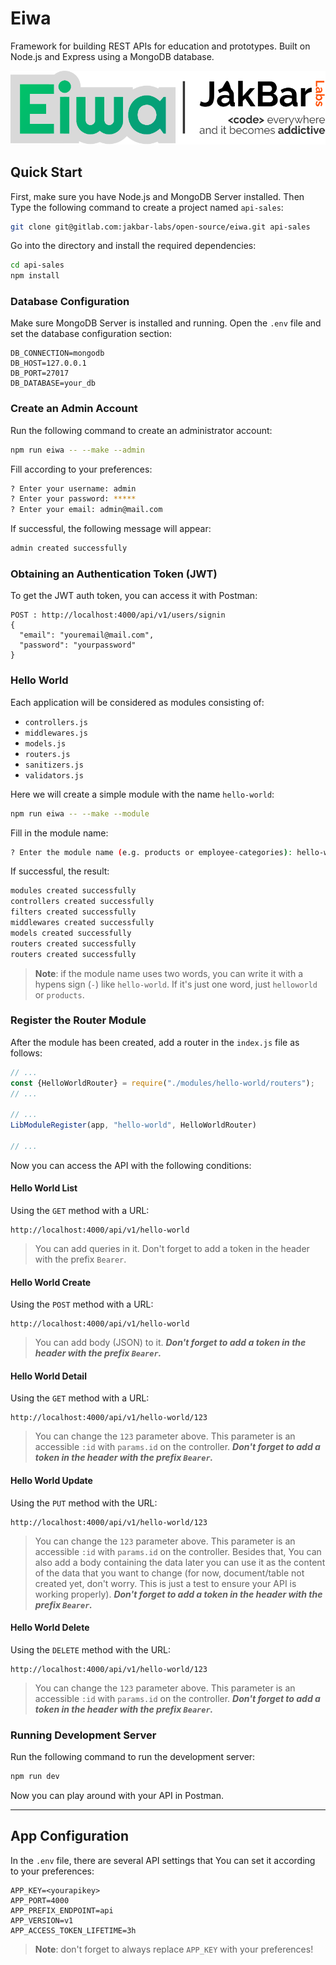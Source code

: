 # Eiwa
Framework for building REST APIs for education and prototypes.
Built on Node.js and Express using a MongoDB database.

![brand.svg](brand.svg)

## Quick Start

First, make sure you have Node.js and MongoDB Server installed. Then
Type the following command to create a project named `api-sales`:

```bash
git clone git@gitlab.com:jakbar-labs/open-source/eiwa.git api-sales
```

Go into the directory and install the required dependencies:

```bash
cd api-sales
npm install
```

### Database Configuration

Make sure MongoDB Server is installed and running.
Open the `.env` file and set the database configuration section:

```
DB_CONNECTION=mongodb
DB_HOST=127.0.0.1
DB_PORT=27017
DB_DATABASE=your_db
```

### Create an Admin Account

Run the following command to create an administrator account:

```bash
npm run eiwa -- --make --admin
```

Fill according to your preferences:

```bash
? Enter your username: admin
? Enter your password: *****
? Enter your email: admin@mail.com
```

If successful, the following message will appear:

```bash
admin created successfully
```

### Obtaining an Authentication Token (JWT)

To get the JWT auth token, you can access it with Postman:

```
POST : http://localhost:4000/api/v1/users/signin  
{
  "email": "youremail@mail.com",
  "password": "yourpassword"
}
```

### Hello World

Each application will be considered as modules consisting of:

- `controllers.js` 
- `middlewares.js`
- `models.js`
- `routers.js`
- `sanitizers.js`
- `validators.js`

Here we will create a simple module with the name `hello-world`:

```bash
npm run eiwa -- --make --module
```

Fill in the module name:

```bash
? Enter the module name (e.g. products or employee-categories): hello-world
```

If successful, the result:

```bash 
modules created successfully
controllers created successfully
filters created successfully
middlewares created successfully
models created successfully
routers created successfully
routers created successfully
```

> **Note**: if the module name uses two words, you can write it with a hypens sign (`-`)
> like `hello-world`. If it's just one word, just `helloworld` or `products`.

### Register the Router Module

After the module has been created, add a router in the `index.js` file as follows:

```js
// ...
const {HelloWorldRouter} = require("./modules/hello-world/routers");
// ...

// ...
LibModuleRegister(app, "hello-world", HelloWorldRouter)

// ...
```

Now you can access the API with the following conditions:

#### Hello World List

Using the `GET` method with a URL:

```
http://localhost:4000/api/v1/hello-world
```

> You can add queries in it. Don't forget to add a token in the header with the prefix `Bearer`.

#### Hello World Create

Using the `POST` method with a URL:

```
http://localhost:4000/api/v1/hello-world
```

> You can add body (JSON) to it. 
> **_Don't forget to add a token in the header with the prefix `Bearer`._**

#### Hello World Detail

Using the `GET` method with a URL:

```
http://localhost:4000/api/v1/hello-world/123
```

> You can change the `123` parameter above.
> This parameter is an accessible `:id`
> with `params.id` on the controller.
> **_Don't forget to add a token in the header with the prefix `Bearer`._**
#### Hello World Update

Using the `PUT` method with the URL:

```
http://localhost:4000/api/v1/hello-world/123
```

> You can change the `123` parameter above.
> This parameter is an accessible `:id`
> with `params.id` on the controller. Besides that,
> You can also add a body containing the data
> later you can use it as the content of the data
> that you want to change (for now, document/table
> not created yet, don't worry. This is just a test
> to ensure your API is working properly). 
> **_Don't forget to add a token in the header with the prefix `Bearer`._**

#### Hello World Delete

Using the `DELETE` method with the URL:

```
http://localhost:4000/api/v1/hello-world/123
```

> You can change the `123` parameter above.
> This parameter is an accessible `:id`
> with `params.id` on the controller.
> **_Don't forget to add a token in the header with the prefix `Bearer`._**

### Running Development Server

Run the following command to run the development server:

```bash
npm run dev
```

Now you can play around with your API in Postman.

----

## App Configuration

In the `.env` file, there are several API settings that
You can set it according to your preferences:

```
APP_KEY=<yourapikey>
APP_PORT=4000
APP_PREFIX_ENDPOINT=api
APP_VERSION=v1
APP_ACCESS_TOKEN_LIFETIME=3h
```

> **Note**: don't forget to always replace `APP_KEY` with
> your preferences!

